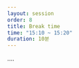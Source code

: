 ```yaml
---
layout: session
order: 8
title: Break time
time: "15:10 ~ 15:20"
duration: 10분
---
```

....
